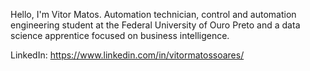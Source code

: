 Hello, I'm Vitor Matos. Automation technician, control and automation engineering student at the Federal University of Ouro Preto and a data science apprentice focused on business intelligence.

LinkedIn: https://www.linkedin.com/in/vitormatossoares/
